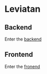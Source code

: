 # Leviatan

## Backend

Enter the [backend](https://github.com/ebar0n/leviatan/tree/master/backend)

## Frontend

Enter the [fronend](https://github.com/ebar0n/leviatan/tree/master/frontend)
